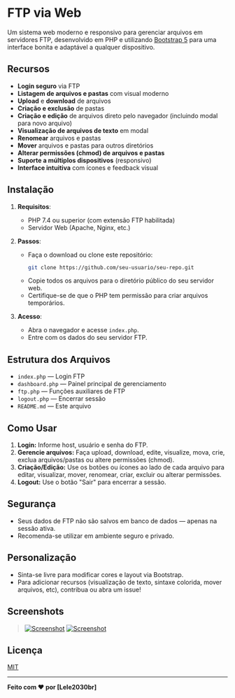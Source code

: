 # FTP via Web

Um sistema web moderno e responsivo para gerenciar arquivos em servidores FTP, desenvolvido em PHP e utilizando [Bootstrap 5](https://getbootstrap.com/) para uma interface bonita e adaptável a qualquer dispositivo.

## Recursos

- **Login seguro** via FTP
- **Listagem de arquivos e pastas** com visual moderno
- **Upload** e **download** de arquivos
- **Criação e exclusão** de pastas
- **Criação e edição** de arquivos direto pelo navegador (incluindo modal para novo arquivo)
- **Visualização de arquivos de texto** em modal
- **Renomear** arquivos e pastas
- **Mover** arquivos e pastas para outros diretórios
- **Alterar permissões (chmod) de arquivos e pastas**
- **Suporte a múltiplos dispositivos** (responsivo)
- **Interface intuitiva** com ícones e feedback visual

## Instalação

1. **Requisitos**:
   - PHP 7.4 ou superior (com extensão FTP habilitada)
   - Servidor Web (Apache, Nginx, etc.)

2. **Passos**:
   - Faça o download ou clone este repositório:
     ```bash
     git clone https://github.com/seu-usuario/seu-repo.git
     ```
   - Copie todos os arquivos para o diretório público do seu servidor web.
   - Certifique-se de que o PHP tem permissão para criar arquivos temporários.

3. **Acesso**:
   - Abra o navegador e acesse `index.php`.
   - Entre com os dados do seu servidor FTP.

## Estrutura dos Arquivos

- `index.php` — Login FTP
- `dashboard.php` — Painel principal de gerenciamento
- `ftp.php` — Funções auxiliares de FTP
- `logout.php` — Encerrar sessão
- `README.md` — Este arquivo

## Como Usar

1. **Login:** Informe host, usuário e senha do FTP.
2. **Gerencie arquivos:** Faça upload, download, edite, visualize, mova, crie, exclua arquivos/pastas ou altere permissões (chmod).
3. **Criação/Edição:** Use os botões ou ícones ao lado de cada arquivo para editar, visualizar, mover, renomear, criar, excluir ou alterar permissões.
4. **Logout:** Use o botão "Sair" para encerrar a sessão.

## Segurança

- Seus dados de FTP não são salvos em banco de dados — apenas na sessão ativa.
- Recomenda-se utilizar em ambiente seguro e privado.

## Personalização

- Sinta-se livre para modificar cores e layout via Bootstrap.
- Para adicionar recursos (visualização de texto, sintaxe colorida, mover arquivos, etc), contribua ou abra um issue!

## Screenshots

> <a href="https://ibb.co/QF6W2b8c"><img src="https://i.ibb.co/DD7BxVGb/Screenshot-2025-06-01-10-26-19-458-com-android-chrome-2.jpg" alt="Screenshot" border="0"></a>
> <a href="https://ibb.co/39PZsSFr"><img src="https://i.ibb.co/LXs7P9gk/Screenshot-2025-06-01-10-25-35-777-com-android-chrome-2.jpg" alt="Screenshot" border="0"></a>

## Licença

[MIT](LICENSE)

---

**Feito com ♥ por [Lele2030br]**
